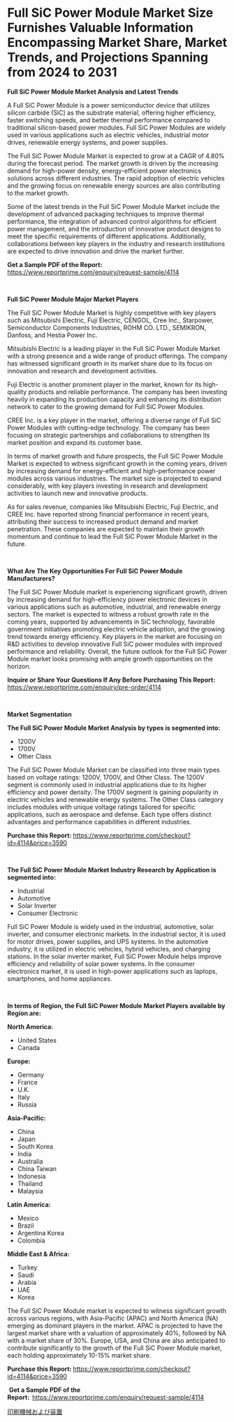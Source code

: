 <p><h1>Full SiC Power Module Market Size Furnishes Valuable Information Encompassing Market Share, Market Trends, and Projections Spanning from 2024 to 2031</h1></p><p><strong>Full SiC Power Module Market Analysis and Latest Trends</strong></p>
<p><p>A Full SiC Power Module is a power semiconductor device that utilizes silicon carbide (SiC) as the substrate material, offering higher efficiency, faster switching speeds, and better thermal performance compared to traditional silicon-based power modules. Full SiC Power Modules are widely used in various applications such as electric vehicles, industrial motor drives, renewable energy systems, and power supplies.</p><p>The Full SiC Power Module Market is expected to grow at a CAGR of 4.80% during the forecast period. The market growth is driven by the increasing demand for high-power density, energy-efficient power electronics solutions across different industries. The rapid adoption of electric vehicles and the growing focus on renewable energy sources are also contributing to the market growth.</p><p>Some of the latest trends in the Full SiC Power Module Market include the development of advanced packaging techniques to improve thermal performance, the integration of advanced control algorithms for efficient power management, and the introduction of innovative product designs to meet the specific requirements of different applications. Additionally, collaborations between key players in the industry and research institutions are expected to drive innovation and drive the market further.</p></p>
<p><strong>Get a Sample PDF of the Report:&nbsp;</strong> <a href="https://www.reportprime.com/enquiry/request-sample/4114">https://www.reportprime.com/enquiry/request-sample/4114</a></p>
<p>&nbsp;</p>
<p><strong>Full SiC Power Module Major Market Players</strong></p>
<p><p>The Full SiC Power Module Market is highly competitive with key players such as Mitsubishi Electric, Fuji Electric, CENGOL, Cree Inc., Starpower, Semiconductor Components Industries, ROHM CO. LTD., SEMIKRON, Danfoss, and Hestia Power Inc.</p><p>Mitsubishi Electric is a leading player in the Full SiC Power Module Market with a strong presence and a wide range of product offerings. The company has witnessed significant growth in its market share due to its focus on innovation and research and development activities.</p><p>Fuji Electric is another prominent player in the market, known for its high-quality products and reliable performance. The company has been investing heavily in expanding its production capacity and enhancing its distribution network to cater to the growing demand for Full SiC Power Modules.</p><p>CREE Inc. is a key player in the market, offering a diverse range of Full SiC Power Modules with cutting-edge technology. The company has been focusing on strategic partnerships and collaborations to strengthen its market position and expand its customer base.</p><p>In terms of market growth and future prospects, the Full SiC Power Module Market is expected to witness significant growth in the coming years, driven by increasing demand for energy-efficient and high-performance power modules across various industries. The market size is projected to expand considerably, with key players investing in research and development activities to launch new and innovative products.</p><p>As for sales revenue, companies like Mitsubishi Electric, Fuji Electric, and CREE Inc. have reported strong financial performance in recent years, attributing their success to increased product demand and market penetration. These companies are expected to maintain their growth momentum and continue to lead the Full SiC Power Module Market in the future.</p></p>
<p>&nbsp;</p>
<p><strong>What Are The Key Opportunities For Full SiC Power Module Manufacturers?</strong></p>
<p><p>The Full SiC Power Module market is experiencing significant growth, driven by increasing demand for high-efficiency power electronic devices in various applications such as automotive, industrial, and renewable energy sectors. The market is expected to witness a robust growth rate in the coming years, supported by advancements in SiC technology, favorable government initiatives promoting electric vehicle adoption, and the growing trend towards energy efficiency. Key players in the market are focusing on R&D activities to develop innovative Full SiC power modules with improved performance and reliability. Overall, the future outlook for the Full SiC Power Module market looks promising with ample growth opportunities on the horizon.</p></p>
<p><strong>Inquire or Share Your Questions If Any Before Purchasing This Report:</strong> <a href="https://www.reportprime.com/enquiry/pre-order/4114">https://www.reportprime.com/enquiry/pre-order/4114</a></p>
<p>&nbsp;</p>
<p><strong>Market Segmentation</strong></p>
<p><strong>The Full SiC Power Module Market Analysis by types is segmented into:</strong></p>
<p><ul><li>1200V</li><li>1700V</li><li>Other Class</li></ul></p>
<p><p>The Full SiC Power Module Market can be classified into three main types based on voltage ratings: 1200V, 1700V, and Other Class. The 1200V segment is commonly used in industrial applications due to its higher efficiency and power density. The 1700V segment is gaining popularity in electric vehicles and renewable energy systems. The Other Class category includes modules with unique voltage ratings tailored for specific applications, such as aerospace and defense. Each type offers distinct advantages and performance capabilities in different industries.</p></p>
<p><strong>Purchase this Report:&nbsp;</strong><a href="https://www.reportprime.com/checkout?id=4114&price=3590">https://www.reportprime.com/checkout?id=4114&price=3590</a></p>
<p>&nbsp;</p>
<p><strong>The Full SiC Power Module Market Industry Research by Application is segmented into:</strong></p>
<p><ul><li>Industrial</li><li>Automotive</li><li>Solar Inverter</li><li>Consumer Electronic</li></ul></p>
<p><p>Full SiC Power Module is widely used in the industrial, automotive, solar inverter, and consumer electronic markets. In the industrial sector, it is used for motor drives, power supplies, and UPS systems. In the automotive industry, it is utilized in electric vehicles, hybrid vehicles, and charging stations. In the solar inverter market, Full SiC Power Module helps improve efficiency and reliability of solar power systems. In the consumer electronics market, it is used in high-power applications such as laptops, smartphones, and home appliances.</p></p>
<p>&nbsp;</p>
<p><strong>In terms of Region, the Full SiC Power Module Market Players available by Region are:</strong></p>
<p>
    <p> <strong> North America: </strong>
        <ul>
            <li>United States</li>
            <li>Canada</li>
        </ul>
        </p> 
    <p> <strong> Europe: </strong>
        <ul>
            <li>Germany</li>
            <li>France</li>
            <li>U.K.</li>
            <li>Italy</li>
            <li>Russia</li>
        </ul>
        </p> 
    <p> <strong> Asia-Pacific: </strong>
        <ul>
            <li>China</li>
            <li>Japan</li>
            <li>South Korea</li>
            <li>India</li>
            <li>Australia</li>
            <li>China Taiwan</li>
            <li>Indonesia</li>
            <li>Thailand</li>
            <li>Malaysia</li>
        </ul>
        </p> 
    <p> <strong> Latin America: </strong>
        <ul>
            <li>Mexico</li>
            <li>Brazil</li>
            <li>Argentina Korea</li>
            <li>Colombia</li>
        </ul>
        </p> 
    <p> <strong> Middle East & Africa: </strong>
        <ul>
            <li>Turkey</li>
            <li>Saudi</li>
            <li>Arabia</li>
            <li>UAE</li>
            <li>Korea</li>
        </ul>
    </p>
    </p>
<p><p>The Full SiC Power Module market is expected to witness significant growth across various regions, with Asia-Pacific (APAC) and North America (NA) emerging as dominant players in the market. APAC is projected to have the largest market share with a valuation of approximately 40%, followed by NA with a market share of 30%. Europe, USA, and China are also anticipated to contribute significantly to the growth of the Full SiC Power Module market, each holding approximately 10-15% market share.</p></p>
<p><strong>Purchase this Report: </strong><a href="https://www.reportprime.com/checkout?id=4114&price=3590">https://www.reportprime.com/checkout?id=4114&price=3590</a></p>
<p>&nbsp;<strong>Get a Sample PDF of the Report:&nbsp;&nbsp;</strong><a href="https://www.reportprime.com/enquiry/request-sample/4114">https://www.reportprime.com/enquiry/request-sample/4114</a></p>
<p><strong></strong></p>
<p><p><a href="https://github.com/SantosDicki04/Market-Research-Report-List-1/blob/main/319793814971.md">印刷機械および装置</a></p></p>